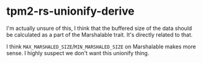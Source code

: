 # tpm2-rs-unionify-derive

I'm actually unsure of this, I think that the buffered size of the data should
be calculated as a part of the Marshalable trait. It's directly related to that.

I think `MAX_MARSHALED_SIZE`/`MIN_MARSHALED_SIZE` on Marshalable makes more
sense. I highly suspect we don't want this unionify thing.
